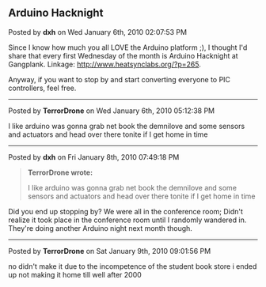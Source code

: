 ## Arduino Hacknight
Posted by **dxh** on Wed January 6th, 2010 02:07:53 PM

Since I know how much you all LOVE the Arduino platform ;), I thought I'd share
that every first Wednesday of the month is Arduino Hacknight at Gangplank.
Linkage: <http://www.heatsynclabs.org/?p=265>.

Anyway, if you want to stop by and start converting everyone to PIC controllers,
feel free.

--------------------------------------------------------------------------------

Posted by **TerrorDrone** on Wed January 6th, 2010 05:12:38 PM

I like arduino was gonna grab net book the demnilove and some sensors and
actuators and head over there tonite if I get home in time

--------------------------------------------------------------------------------

Posted by **dxh** on Fri January 8th, 2010 07:49:18 PM

> **TerrorDrone wrote:**
>
> I like arduino was gonna grab net book the demnilove and some sensors and
> actuators and head over there tonite if I get home in time

Did you end up stopping by?  We were all in the conference room; Didn't realize
it took place in the conference room until I randomly wandered in.  They're
doing another Arduino night next month though.

--------------------------------------------------------------------------------

Posted by **TerrorDrone** on Sat January 9th, 2010 09:01:56 PM

no didn't make it due to the incompetence of the student book store i ended up
not making it home till well after 2000
